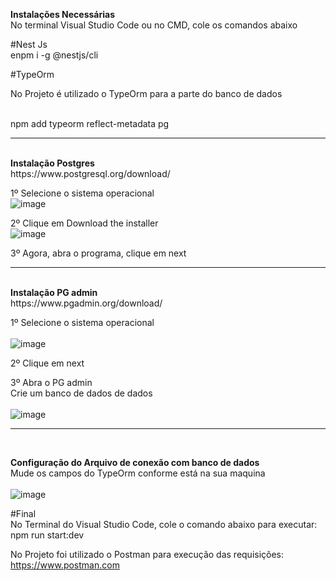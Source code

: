 <b> Instalações Necessárias</b></br>
No terminal Visual Studio Code ou no CMD, cole os comandos abaixo</br>

#Nest Js</br>
enpm i -g @nestjs/cli

#TypeOrm</br>
<p> No Projeto é utilizado o TypeOrm para a parte do banco de dados</p></br>
npm add typeorm reflect-metadata pg

<hr/>
<br/>
<b> Instalação Postgres</b></br>
https://www.postgresql.org/download/</br>

1º Selecione o sistema operacional</br>
![image](https://user-images.githubusercontent.com/21370452/147018154-8c639ed0-940b-4e81-9d2b-748ee55b8930.png)

2º Clique em Download the installer</br>
![image](https://user-images.githubusercontent.com/21370452/147018229-13260da0-66fd-4333-80e1-a02df79ec0b4.png)

3º Agora, abra o programa, clique em next</br>

<hr/>
<br/>
<b> Instalação PG admin</b></br>
https://www.pgadmin.org/download/</br>

1º Selecione o sistema operacional</br></br>
![image](https://user-images.githubusercontent.com/21370452/147018437-79607557-85d6-4c11-8fe3-1c139b6048e7.png)

2º Clique em next</br>

3º Abra o PG admin</br>
Crie um banco de dados de dados</br></br>
![image](https://user-images.githubusercontent.com/21370452/147018720-4a42d06d-597a-462b-823c-aea1f45574e7.png)


<hr/>
<br/>

<b> Configuração do Arquivo de conexão com banco de dados </b></br>
Mude os campos do TypeOrm conforme está na sua maquina</br></br>
![image](https://user-images.githubusercontent.com/21370452/147018953-47b6b864-4943-4708-8e1b-920f7d49b0ea.png)

#Final</br> 
No Terminal do Visual Studio Code, cole o comando abaixo para executar:</br>
npm run start:dev</br>

No Projeto foi utilizado o Postman para execução das requisições:</br>
https://www.postman.com

